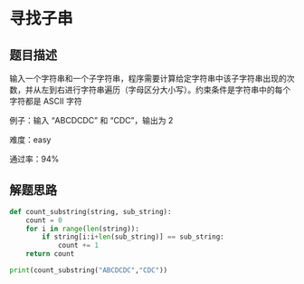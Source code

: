 

# 寻找子串


## 题目描述

输入一个字符串和一个子字符串，程序需要计算给定字符串中该子字符串出现的次数，并从左到右进行字符串遍历（字母区分大小写）。约束条件是字符串中的每个字符都是 ASCII 字符

例子：输入 “ABCDCDC” 和 “CDC”，输出为 2

难度：easy


通过率：94%

## 解题思路


```python
def count_substring(string, sub_string):
    count = 0
    for i in range(len(string)):
        if string[i:i+len(sub_string)] == sub_string:
            count += 1
    return count

print(count_substring("ABCDCDC","CDC"))
```